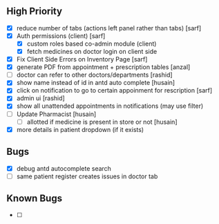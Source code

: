 ## High Priority

- [x] reduce number of tabs (actions left panel rather than tabs) [sarf]
- [x] Auth permissions (client) [sarf]
  - [x] custom roles based co-admin module (client)
  - [x] fetch medicines on doctor login on client side
- [x] Fix Client Side Errors on Inventory Page [sarf]
- [x] generate PDF from appointment + prescription tables [anzal]
- [ ] doctor can refer to other doctors/departments [rashid]
- [x] show name instead of id in antd auto complete [husain]
- [x] click on notification to go to certain appoinment for rescription [sarf]
- [x] admin ui [rashid]
- [x] show all unattended appointments in notifications (may use filter)
- [ ] Update Pharmacist [husain]
  - [ ] allotted if medicine is present in store or not [husain]
- [x] more details in patient dropdown (if it exists)

## Bugs

- [x] debug antd autocomplete search
- [ ] same patient register creates issues in doctor tab

## Known Bugs

- [ ]
